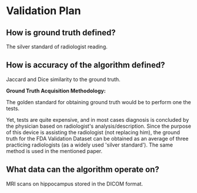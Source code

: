 # Validation Plan

## How is ground truth defined?
The silver standard of radiologist reading.

## How is accuracy of the algorithm defined?
Jaccard and Dice similarity to the ground truth.

**Ground Truth Acquisition Methodology:**

The golden standard for obtaining ground truth would be to perform 
one the tests.

Yet, tests are quite expensive, and in most cases diagnosis is 
concluded by the physician based on radiologist's analysis/description.
Since the purpose of this device is assisting the radiologist (not replacing him),
the ground truth for the FDA Validation Dataset can be obtained as an average 
of three practicing radiologists (as a widely used 'silver standard').
The same method is used in the mentioned paper.  


## What data can the algorithm operate on?
MRI scans on hippocampus stored in the DICOM format.


